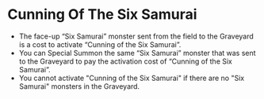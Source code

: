 # Cunning Of The Six Samurai

*   The face-up “Six Samurai” monster sent from the field to the Graveyard is a cost to activate “Cunning of the Six Samurai”.
*   You can Special Summon the same “Six Samurai” monster that was sent to the Graveyard to pay the activation cost of “Cunning of the Six Samurai”.
*   You cannot activate "Cunning of the Six Samurai" if there are no "Six Samurai" monsters in the Graveyard.

